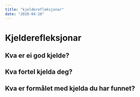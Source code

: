 ```yaml
---
title: "kjelderefleksjonar"
date: "2020-04-28"
---
```

# Kjelderefleksjonar

## Kva er ei god kjelde?


## Kva fortel kjelda deg?


## Kva er formålet med kjelda du har funnet? 
